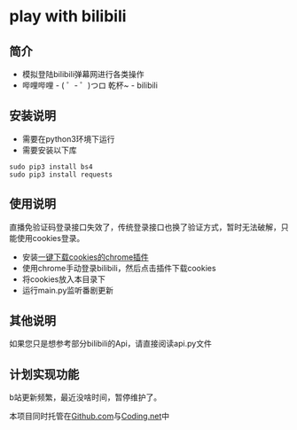# play with bilibili
## 简介
* 模拟登陆bilibili弹幕网进行各类操作
* 哔哩哔哩 - ( ゜- ゜)つロ 乾杯~ - bilibili

## 安装说明
* 需要在python3环境下运行
* 需要安装以下库

```shell
sudo pip3 install bs4
sudo pip3 install requests
```

## 使用说明
直播免验证码登录接口失效了，传统登录接口也换了验证方式，暂时无法破解，只能使用cookies登录。  
* 安装[一键下载cookies的chrome插件](https://github.com/ookcode/CookiesDownloader)
* 使用chrome手动登录bilibili，然后点击插件下载cookies
* 将cookies放入本目录下
* 运行main.py监听番剧更新

## 其他说明
如果您只是想参考部分bilibili的Api，请直接阅读api.py文件

## 计划实现功能
b站更新频繁，最近没啥时间，暂停维护了。


本项目同时托管在[Github.com](https://github.com/ookcode/BilibiliSofaSitter)与[Coding.net](https://coding.net/u/ookcode/p/bilibili/git)中